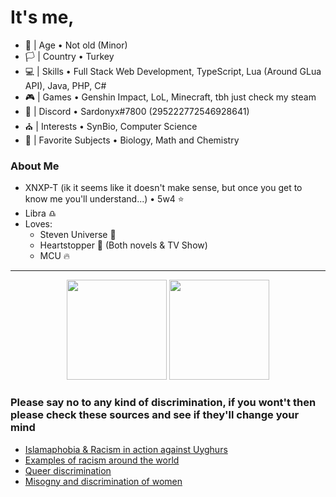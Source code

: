 
# It's me, 
- 🎂 | Age • Not old (Minor)
- 🏳️ | Country • Turkey
- 💻 | Skills • Full Stack Web Development, TypeScript, Lua (Around GLua API), Java, PHP, C#
- 🎮 | Games • Genshin Impact, LoL, Minecraft, tbh just check my steam
- 📧 | Discord • Sardonyx#7800 (295222772546928641)
- ⛪ | Interests • SynBio, Computer Science
- 🥽 | Favorite Subjects • Biology, Math and Chemistry

### About Me
- XNXP-T (ik it seems like it doesn't make sense, but once you get to know me you'll understand...) • 5w4 ⭐
- Libra ♎
- Loves:
  - Steven Universe 💠
  - Heartstopper 🍂 (Both novels & TV Show)
  - MCU 🔥
<hr>

<p align="center">
  <a>
  <img height="160em" src="https://github-readme-stats-eight-theta.vercel.app/api?username=Sardonyx78&show_icons=true&theme=slateorange&include_all_commits=true&title_color=faa627&icon_color=faa627&text_color=ffffff&bg_color=36393f00">
  <img height="160em" src="https://github-readme-stats-eight-theta.vercel.app/api/top-langs/?username=Sardonyx78&layout=compact&langs_count=8&title_color=faa627&icon_color=faa627&text_color=ffffff&bg_color=36393f00">
  </a>
</p>

### Please say no to any kind of discrimination, if you wont't then please check these sources and see if they'll change your mind

  - <a href="https://www.theguardian.com/world/2021/jan/12/uighur-xinjiang-re-education-camp-china-gulbahar-haitiwaji">Islamaphobia & Racism in action against Uyghurs</a>
  - <a href="https://en.wikipedia.org/wiki/Discrimination_based_on_skin_color#Worldwide">Examples of racism around the world</a>
  - <a href="https://www.americanprogress.org/issues/lgbtq-rights/news/2017/05/02/429529/widespread-discrimination-continues-shape-lgbt-peoples-lives-subtle-significant-ways/">Queer discrimination</a>
  - <a href="https://www.ohchr.org/en/issues/discrimination/pages/discrimination_women.aspx">Misogny and discrimination of women</a>
  
